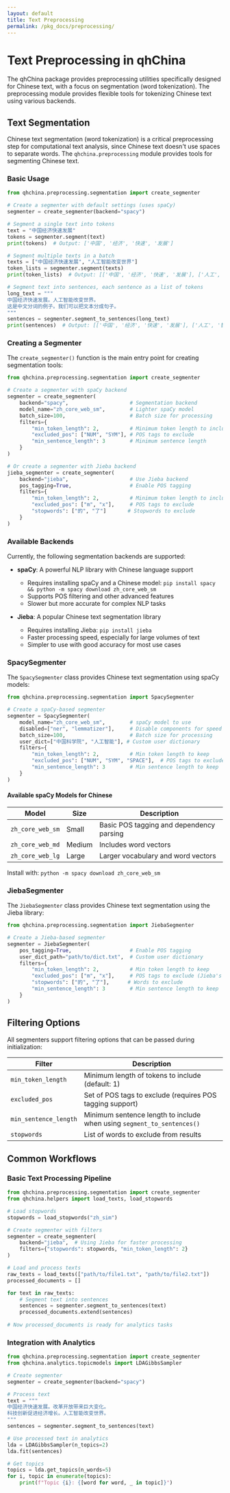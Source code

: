 ```yaml
---
layout: default
title: Text Preprocessing
permalink: /pkg_docs/preprocessing/
---
```


# Text Preprocessing in qhChina

The qhChina package provides preprocessing utilities specifically designed for Chinese text, with a focus on segmentation (word tokenization). The preprocessing module provides flexible tools for tokenizing Chinese text using various backends.

## Text Segmentation

Chinese text segmentation (word tokenization) is a critical preprocessing step for computational text analysis, since Chinese text doesn't use spaces to separate words. The `qhchina.preprocessing` module provides tools for segmenting Chinese text.

### Basic Usage

```python
from qhchina.preprocessing.segmentation import create_segmenter

# Create a segmenter with default settings (uses spaCy)
segmenter = create_segmenter(backend="spacy")

# Segment a single text into tokens
text = "中国经济快速发展"
tokens = segmenter.segment(text)
print(tokens)  # Output: ['中国', '经济', '快速', '发展']

# Segment multiple texts in a batch
texts = ["中国经济快速发展", "人工智能改变世界"]
token_lists = segmenter.segment(texts)
print(token_lists)  # Output: [['中国', '经济', '快速', '发展'], ['人工', '智能', '改变', '世界']]

# Segment text into sentences, each sentence as a list of tokens
long_text = """
中国经济快速发展。人工智能改变世界。
这是中文分词的例子。我们可以把文本分成句子。
"""
sentences = segmenter.segment_to_sentences(long_text)
print(sentences)  # Output: [['中国', '经济', '快速', '发展'], ['人工', '智能', '改变', '世界'], ...]
```

### Creating a Segmenter

The `create_segmenter()` function is the main entry point for creating segmentation tools:

```python
from qhchina.preprocessing.segmentation import create_segmenter

# Create a segmenter with spaCy backend
segmenter = create_segmenter(
    backend="spacy",                    # Segmentation backend
    model_name="zh_core_web_sm",        # Lighter spaCy model
    batch_size=100,                     # Batch size for processing
    filters={
        "min_token_length": 2,          # Minimum token length to include
        "excluded_pos": ["NUM", "SYM"], # POS tags to exclude
        "min_sentence_length": 3        # Minimum sentence length
    }
)

# Or create a segmenter with Jieba backend
jieba_segmenter = create_segmenter(
    backend="jieba",                    # Use Jieba backend
    pos_tagging=True,                   # Enable POS tagging
    filters={
        "min_token_length": 2,          # Minimum token length to include
        "excluded_pos": ["m", "x"],     # POS tags to exclude
        "stopwords": ["的", "了"]       # Stopwords to exclude
    }
)
```

### Available Backends

Currently, the following segmentation backends are supported:

- **spaCy**: A powerful NLP library with Chinese language support
  - Requires installing spaCy and a Chinese model: `pip install spacy && python -m spacy download zh_core_web_sm`
  - Supports POS filtering and other advanced features
  - Slower but more accurate for complex NLP tasks

- **Jieba**: A popular Chinese text segmentation library
  - Requires installing Jieba: `pip install jieba`
  - Faster processing speed, especially for large volumes of text
  - Simpler to use with good accuracy for most use cases

### SpacySegmenter

The `SpacySegmenter` class provides Chinese text segmentation using spaCy models:

```python
from qhchina.preprocessing.segmentation import SpacySegmenter

# Create a spaCy-based segmenter
segmenter = SpacySegmenter(
    model_name="zh_core_web_sm",        # spaCy model to use
    disabled=["ner", "lemmatizer"],     # Disable components for speed
    batch_size=100,                     # Batch size for processing
    user_dict=["中国科学院", "人工智能"], # Custom user dictionary
    filters={
        "min_token_length": 2,          # Min token length to keep
        "excluded_pos": ["NUM", "SYM", "SPACE"],  # POS tags to exclude
        "min_sentence_length": 3        # Min sentence length to keep
    }
)
```

#### Available spaCy Models for Chinese

| Model | Size | Description |
|-------|------|-------------|
| `zh_core_web_sm` | Small | Basic POS tagging and dependency parsing |
| `zh_core_web_md` | Medium | Includes word vectors |
| `zh_core_web_lg` | Large | Larger vocabulary and word vectors |

Install with: `python -m spacy download zh_core_web_sm`

### JiebaSegmenter

The `JiebaSegmenter` class provides Chinese text segmentation using the Jieba library:

```python
from qhchina.preprocessing.segmentation import JiebaSegmenter

# Create a Jieba-based segmenter
segmenter = JiebaSegmenter(
    pos_tagging=True,                   # Enable POS tagging
    user_dict_path="path/to/dict.txt",  # Custom user dictionary
    filters={
        "min_token_length": 2,          # Min token length to keep
        "excluded_pos": ["m", "x"],     # POS tags to exclude (Jieba's POS tags)
        "stopwords": ["的", "了"],      # Words to exclude
        "min_sentence_length": 3        # Min sentence length to keep
    }
)
```

## Filtering Options

All segmenters support filtering options that can be passed during initialization:

| Filter | Description |
|--------|-------------|
| `min_token_length` | Minimum length of tokens to include (default: 1) |
| `excluded_pos` | Set of POS tags to exclude (requires POS tagging support) |
| `min_sentence_length` | Minimum sentence length to include when using `segment_to_sentences()` |
| `stopwords` | List of words to exclude from results |

## Common Workflows

### Basic Text Processing Pipeline

```python
from qhchina.preprocessing.segmentation import create_segmenter
from qhchina.helpers import load_texts, load_stopwords

# Load stopwords
stopwords = load_stopwords("zh_sim")

# Create segmenter with filters
segmenter = create_segmenter(
    backend="jieba",  # Using Jieba for faster processing
    filters={"stopwords": stopwords, "min_token_length": 2}
)

# Load and process texts
raw_texts = load_texts(["path/to/file1.txt", "path/to/file2.txt"])
processed_documents = []

for text in raw_texts:
    # Segment text into sentences
    sentences = segmenter.segment_to_sentences(text)
    processed_documents.extend(sentences)
    
# Now processed_documents is ready for analytics tasks
```

### Integration with Analytics

```python
from qhchina.preprocessing.segmentation import create_segmenter
from qhchina.analytics.topicmodels import LDAGibbsSampler

# Create segmenter
segmenter = create_segmenter(backend="spacy")

# Process text
text = """
中国经济快速发展。改革开放带来巨大变化。
科技创新促进经济增长。人工智能改变世界。
"""
sentences = segmenter.segment_to_sentences(text)

# Use processed text in analytics
lda = LDAGibbsSampler(n_topics=2)
lda.fit(sentences)

# Get topics
topics = lda.get_topics(n_words=5)
for i, topic in enumerate(topics):
    print(f"Topic {i}: {[word for word, _ in topic]}")
```